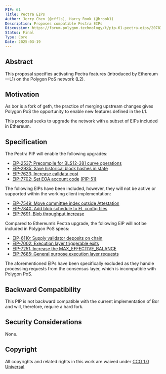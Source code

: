 ```yaml
---
PIP: 61
Title: Pectra EIPs
Author: Jerry Chen (@cffls), Harry Rook (@hrook1)
Description: Proposes compatible Pectra EIPs
Discussion: https://forum.polygon.technology/t/pip-61-pectra-eips/20783
Status: Final
Type: Core
Date: 2025-03-19
---
```


## Abstract

This proposal specifies activating Pectra features (introduced by Ethereum—L1) on the Polygon PoS network (L2). 

## Motivation

As bor is a fork of geth, the practice of merging upstream changes gives Polygon PoS the opportunity to enable new features defined in the L1.

This proposal seeks to upgrade the network with a subset of EIPs included in Ethereum.

## Specification

The Pectra PIP will enable the following upgrades:

* [EIP-2537: Precompile for BLS12-381 curve operations](https://github.com/ethereum/EIPs/blob/master/EIPS/eip-2537.md)
* [EIP-2935: Save historical block hashes in state](https://github.com/ethereum/EIPs/blob/master/EIPS/eip-2935.md)
* [EIP-7623: Increase calldata cost](https://github.com/ethereum/EIPs/blob/master/EIPS/eip-7623.md)
* [EIP-7702: Set EOA account code](https://github.com/ethereum/EIPs/blob/master/EIPS/eip-7702.md) [(PIP-51)](https://github.com/maticnetwork/Polygon-Improvement-Proposals/blob/main/PIPs/PIP-51.md)

The following EIPs have been included, however, they will not be active or supported within the working client implementation: 

* [EIP-7549: Move committee index outside Attestation](https://github.com/ethereum/EIPs/blob/master/EIPS/eip-7549.md)
* [EIP-7840: Add blob schedule to EL config files](https://github.com/ethereum/EIPs/blob/master/EIPS/eip-7840.md)
* [EIP-7691: Blob throughput increase](https://github.com/ethereum/EIPs/blob/master/EIPS/eip-7691.md)

Compared to Ethereum’s Pectra upgrade, the following EIP will not be included in Polygon PoS specs:

* [EIP-6110: Supply validator deposits on chain](https://github.com/ethereum/EIPs/blob/master/EIPS/eip-6110.md)
* [EIP-7002: Execution layer triggerable exits](https://github.com/ethereum/EIPs/blob/master/EIPS/eip-7002.md)
* [EIP-7251: Increase the MAX_EFFECTIVE_BALANCE](https://github.com/ethereum/EIPs/blob/master/EIPS/eip-7251.md)
* [EIP-7685: General purpose execution layer requests](https://github.com/ethereum/EIPs/blob/master/EIPS/eip-7685.md)

The aforementioned EIPs have been specifically excluded as they handle processing requests from the consensus layer, which is incompatible with Polygon PoS. 

## Backward Compatibility

This PIP is not backward compatible with the current implementation of Bor and will, therefore, require a hard fork.

## Security Considerations

None.

## Copyright

All copyrights and related rights in this work are waived under [CCO 1.0 Universal](https://creativecommons.org/publicdomain/zero/1.0/legalcode).


